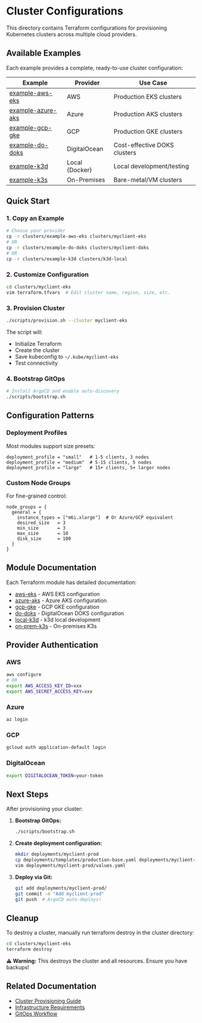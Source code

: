 # Cluster Configurations

This directory contains Terraform configurations for provisioning Kubernetes clusters across multiple cloud providers.

## Available Examples

Each example provides a complete, ready-to-use cluster configuration:

| Example | Provider | Use Case |
|---------|----------|----------|
| [example-aws-eks](./example-aws-eks/) | AWS | Production EKS clusters |
| [example-azure-aks](./example-azure-aks/) | Azure | Production AKS clusters |
| [example-gcp-gke](./example-gcp-gke/) | GCP | Production GKE clusters |
| [example-do-doks](./example-do-doks/) | DigitalOcean | Cost-effective DOKS clusters |
| [example-k3d](./example-k3d/) | Local (Docker) | Local development/testing |
| [example-k3s](./example-k3s/) | On-Premises | Bare-metal/VM clusters |

## Quick Start

### 1. Copy an Example

```bash
# Choose your provider
cp -r clusters/example-aws-eks clusters/myclient-eks
# OR
cp -r clusters/example-do-doks clusters/myclient-doks
# OR
cp -r clusters/example-k3d clusters/k3d-local
```

### 2. Customize Configuration

```bash
cd clusters/myclient-eks
vim terraform.tfvars  # Edit cluster name, region, size, etc.
```

### 3. Provision Cluster

```bash
./scripts/provision.sh --cluster myclient-eks
```

The script will:
- Initialize Terraform
- Create the cluster
- Save kubeconfig to `~/.kube/myclient-eks`
- Test connectivity

### 4. Bootstrap GitOps

```bash
# Install ArgoCD and enable auto-discovery
./scripts/bootstrap.sh
```

## Configuration Patterns

### Deployment Profiles

Most modules support size presets:

```hcl
deployment_profile = "small"   # 1-5 clients, 3 nodes
deployment_profile = "medium"  # 5-15 clients, 5 nodes
deployment_profile = "large"   # 15+ clients, 5+ larger nodes
```

### Custom Node Groups

For fine-grained control:

```hcl
node_groups = {
  general = {
    instance_types = ["m6i.xlarge"]  # Or Azure/GCP equivalent
    desired_size   = 3
    min_size       = 3
    max_size       = 10
    disk_size      = 100
  }
}
```

## Module Documentation

Each Terraform module has detailed documentation:

- [aws-eks](../terraform/modules/aws-eks/README.md) - AWS EKS configuration
- [azure-aks](../terraform/modules/azure-aks/README.md) - Azure AKS configuration
- [gcp-gke](../terraform/modules/gcp-gke/README.md) - GCP GKE configuration
- [do-doks](../terraform/modules/do-doks/README.md) - DigitalOcean DOKS configuration
- [local-k3d](../terraform/modules/local-k3d/README.md) - k3d local development
- [on-prem-k3s](../terraform/modules/on-prem-k3s/README.md) - On-premises K3s

## Provider Authentication

### AWS

```bash
aws configure
# OR
export AWS_ACCESS_KEY_ID=xxx
export AWS_SECRET_ACCESS_KEY=xxx
```

### Azure

```bash
az login
```

### GCP

```bash
gcloud auth application-default login
```

### DigitalOcean

```bash
export DIGITALOCEAN_TOKEN=your-token
```

## Next Steps

After provisioning your cluster:

1. **Bootstrap GitOps:**
   ```bash
   ./scripts/bootstrap.sh
   ```

2. **Create deployment configuration:**
   ```bash
   mkdir deployments/myclient-prod
   cp deployments/templates/production-base.yaml deployments/myclient-prod/values.yaml
   vim deployments/myclient-prod/values.yaml
   ```

3. **Deploy via Git:**
   ```bash
   git add deployments/myclient-prod/
   git commit -m "Add myclient-prod"
   git push  # ArgoCD auto-deploys!
   ```

## Cleanup

To destroy a cluster, manually run terraform destroy in the cluster directory:

```bash
cd clusters/myclient-eks
terraform destroy
```

**⚠️ Warning:** This destroys the cluster and all resources. Ensure you have backups!

## Related Documentation

- [Cluster Provisioning Guide](../docs/getting-started/CLUSTER-PROVISIONING.md)
- [Infrastructure Requirements](../docs/getting-started/INFRASTRUCTURE-REQUIREMENTS.md)
- [GitOps Workflow](../docs/architecture/GITOPS-ARGOCD.md)

